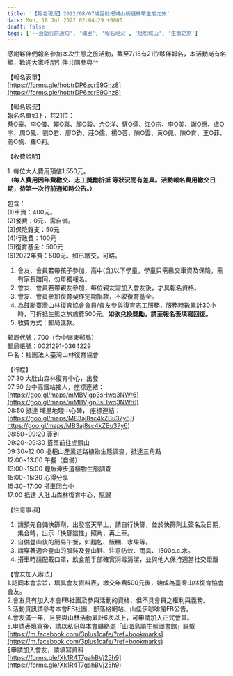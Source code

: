 ```yaml
---
title: '【報名現況】2022/08/07埔里枇杷城山楠櫧林帶生態之旅'
date: Mon, 18 Jul 2022 02:04:29 +0000
draft: false
tags: ['--活動行前通知', '埔里', '報名現況', '枇杷城山', '生態之旅']
---
```


感謝夥伴們報名參加本次生態之旅活動，截至7/18有21位夥伴報名，本活動尚有名額，歡迎大家呼朋引伴共同參與^^

【報名表單】  
[https://forms.gle/hobtrDP6zcrE9Ghz8](https://forms.gle/hobtrDP6zcrE9Ghz8)

【報名現況】  
報名名單如下，共21位：  
蔡O豪、李O儀、賴O真、顏O毅、余O洋、蔡O儒、江O宗、李O美、謝O惠、盧O宇、周O鳳、劉O君、廖O鈞、莊O儒、楊O蓉、陳O雲、黄O佩、陳O育、王O菲、蔣O帆、羅O莉。

【收費說明】

1\. 每位大人費用預估1,550元。  
**（每人費用因年費繳交、志工獎勵折抵 等狀況而有差異。**活動報名費用繳交日期，待第一次行前通知時公告。**）**

包含：  
(1)車資：400元。  
(2)餐費：0元，需自備。  
(3)保險雜支：50元  
(4)行政費：100元  
(5)復育基金：500元  
(6)2022年費：500元。如已繳交，可略。

1.  會友、會員若帶孩子參加，高中(含)以下學童，學童只需繳交車資及保險，需有家長陪同，勿單獨報名。
2.  會友、會員若帶親友參加，每位親友需加入會友後，才具報名資格。
3.  會友、會員參加復育契作定期捐款，不收復育基金。
4.  為鼓勵臺灣山林復育協會會員/會友參與復育志工服務，服務時數累計30小時，可折抵生態之旅旅費500元。**如欲兌換獎勵，請至報名表填寫回復。**
5.  收費方式：郵局匯款。

郵局代號：700（台中嶺東郵局）  
郵局帳號：0021291-0364229  
戶名：社團法人臺灣山林復育協會

【行程】  
07:30 大肚山森林復育中心，出發  
07:50 台中高鐵站接人，座標連結：[https://goo.gl/maps/mMBVjgp3sHwq3NWr6](https://goo.gl/maps/mMBVjgp3sHwq3NWr6)  
08:50 抵達 埔里地理中心碑， 座標連結： [https://goo.gl/maps/MB3aj8sc4kZBu37y6]( https://goo.gl/maps/MB3aj8sc4kZBu37y6)  
08:50~09:20 簽到  
09:20~09:30 搭車前往虎頭山  
09:30~12:00 枇杷山產業道路植物生態調查，抵達三角點  
12:00~13:00 午餐（自備）  
13:00~15:00 鯉魚潭步道植物生態調查  
15:00~15:30 心得分享  
15:30~17:00 搭車回台中  
17:00 抵達 大肚山森林復育中心，賦歸

【注意事項】

1.  請預先自備快篩劑，出發當天早上，請自行快篩，並於快篩劑上簽名及日期，集合時，出示「快篩陰性」照片，再上車。
2.  自備登山後的簡易午餐，如麵包、飯糰、水果等。
3.  請穿著適合登山的服裝及登山鞋、注意防蚊、雨具、1500c.c.水。
4.  搭車時請配戴口罩，飲食前手部確實消毒清潔，並與他人保持適當社交距離

【會友加入辦法】  
1.認同本會宗旨，填具會友資料表，繳交年費500元後，始成為臺灣山林復育協會會友。  
2.會友具有加入本會FB社團及參與活動的資格，但不具會員之權利與義務。  
3.活動資訊請參考本會FB社團、部落格網站、山佳伊咖啡館FB公告。  
4.會友滿一年，且參與山林活動累計6次以上，可申請加入正式會員。  
5.申請表填寫後，請以私訊與本會聯絡處「山海島語生態圖書館」聯繫  
[https://m.facebook.com/3plus1cafe/?ref=bookmarks](https://m.facebook.com/3plus1cafe/?ref=bookmarks)  
§申請加入會友，請填寫資料  
[https://forms.gle/Xk1R4T7gahBVj25h9](https://forms.gle/Xk1R4T7gahBVj25h9)